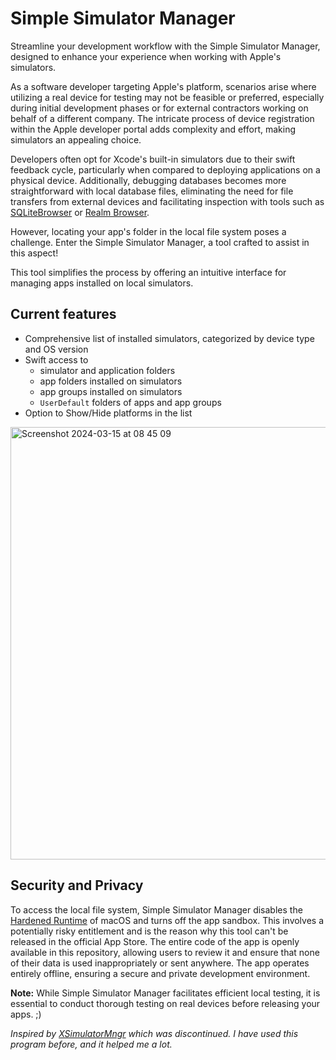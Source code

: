 # Simple Simulator Manager

Streamline your development workflow with the Simple Simulator Manager, designed to enhance your experience when working with Apple's simulators.

As a software developer targeting Apple's platform, scenarios arise where utilizing a real device for testing may not be feasible or preferred, especially during initial development phases or for external contractors working on behalf of a different company. The intricate process of device registration within the Apple developer portal adds complexity and effort, making simulators an appealing choice.

Developers often opt for Xcode's built-in simulators due to their swift feedback cycle, particularly when compared to deploying applications on a physical device. Additionally, debugging databases becomes more straightforward with local database files, eliminating the need for file transfers from external devices and facilitating inspection with tools such as [SQLiteBrowser](https://sqlitebrowser.org/) or [Realm Browser](https://apps.apple.com/de/app/realm-browser/id1007457278?mt=12).

However, locating your app's folder in the local file system poses a challenge. Enter the Simple Simulator Manager, a tool crafted to assist in this aspect!

This tool simplifies the process by offering an intuitive interface for managing apps installed on local simulators. 

## Current features
- Comprehensive list of installed simulators, categorized by device type and OS version
- Swift access to
  - simulator and application folders
  - app folders installed on simulators
  - app groups installed on simulators
  - `UserDefault` folders of apps and  app groups
- Option to Show/Hide platforms in the list
<img width="692" alt="Screenshot 2024-03-15 at 08 45 09" src="https://github.com/Heckscheibe/SimpleSimulatorManager/assets/9963191/5dead621-5d1f-4831-8f03-a485f4e71683">



## Security and Privacy
To access the local file system, Simple Simulator Manager disables the [Hardened Runtime](https://developer.apple.com/documentation/security/hardened_runtime) of macOS and turns off the app sandbox. This involves a potentially risky entitlement and is the reason why this tool can't be released in the official App Store. The entire code of the app is openly available in this repository, allowing users to review it and ensure that none of their data is used inappropriately or sent anywhere. The app operates entirely offline, ensuring a secure and private development environment.


**Note:** While Simple Simulator Manager facilitates efficient local testing, it is essential to conduct thorough testing on real devices before releasing your apps. ;)

*Inspired by [XSimulatorMngr](https://github.com/wcb133/XSimulatorMngr) which was discontinued. I have used this program before, and it helped me a lot.*
